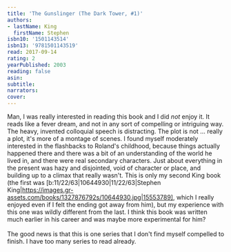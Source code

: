 ```yaml
---
title: 'The Gunslinger (The Dark Tower, #1)'
authors:
- lastName: King
  firstName: Stephen
isbn10: '1501143514'
isbn13: '9781501143519'
read: 2017-09-14
rating: 2
yearPublished: 2003
reading: false
asin:
subtitle:
narrators:
cover:
---
```

Man, I was really interested in reading this book and I did <em>not</em> enjoy it. It reads like a fever dream, and not in any sort of compelling or intriguing way. The heavy, invented colloquial speech is distracting. The plot is not … really a plot, it's more of a montage of scenes. I found myself moderately interested in the flashbacks to Roland's childhood, because things actually happened there and there was a bit of an understanding of the world he lived in, and there were real secondary characters. Just about everything in the present was hazy and disjointed, void of character or place, and building up to a climax that really wasn't. This is only my second King book (the first was [b:11/22/63|10644930|11/22/63|Stephen King|https://images.gr-assets.com/books/1327876792s/10644930.jpg|15553789], which I really enjoyed even if I felt the ending got away from him), but my experience with this one was wildly different from the last. I think this book was written much earlier in his career and was maybe more experimental for him?<br/><br/>The good news is that this is one series that I don't find myself compelled to finish. I have too many series to read already.